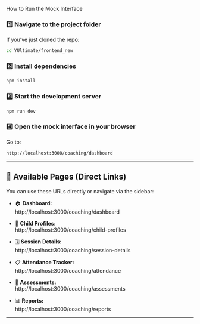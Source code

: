 How to Run the Mock Interface

### 1️⃣ Navigate to the project folder
If you’ve just cloned the repo:
```bash
cd YUltimate/frontend_new
```

### 2️⃣ Install dependencies
```bash
npm install
```

### 3️⃣ Start the development server
```bash
npm run dev
```

### 4️⃣ Open the mock interface in your browser
Go to:
```
http://localhost:3000/coaching/dashboard
```

---

## 🧭 Available Pages (Direct Links)

You can use these URLs directly or navigate via the sidebar:

- 🏠 **Dashboard:**  
  http://localhost:3000/coaching/dashboard  

- 👶 **Child Profiles:**  
  http://localhost:3000/coaching/child-profiles  

- 🗓️ **Session Details:**  
  http://localhost:3000/coaching/session-details  

- 📋 **Attendance Tracker:**  
  http://localhost:3000/coaching/attendance  

- 🧮 **Assessments:**  
  http://localhost:3000/coaching/assessments  

- 📊 **Reports:**  
  http://localhost:3000/coaching/reports  

---
